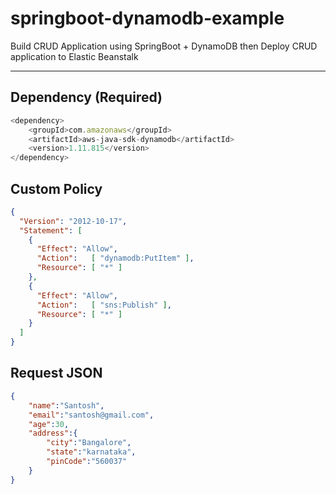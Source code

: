 # springboot-dynamodb-example
Build CRUD Application using SpringBoot + DynamoDB then Deploy CRUD application to Elastic Beanstalk 


---

## Dependency (Required)

```javascript
<dependency>
	<groupId>com.amazonaws</groupId>
	<artifactId>aws-java-sdk-dynamodb</artifactId>
	<version>1.11.815</version>
</dependency>
```



## Custom Policy

```json
{
  "Version": "2012-10-17",
  "Statement": [
    {
      "Effect": "Allow",
      "Action":   [ "dynamodb:PutItem" ],
      "Resource": [ "*" ]
    },
    {
      "Effect": "Allow",
      "Action":   [ "sns:Publish" ],
      "Resource": [ "*" ]
    }
  ]
}
```

## Request JSON

```json
{
	"name":"Santosh",
	"email":"santosh@gmail.com",
	"age":30,
	"address":{
		"city":"Bangalore",
		"state":"karnataka",
		"pinCode":"560037"
	}
}

```
